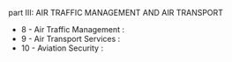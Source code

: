 part III: AIR TRAFFIC MANAGEMENT AND AIR TRANSPORT

<ul>
			<li>8 - Air Traffic Management : <ul>
			</ul></li>			<li>9 - Air Transport Services : <ul>
			</ul></li>			<li>10 - Aviation Security : <ul>
			</ul></li></ul>